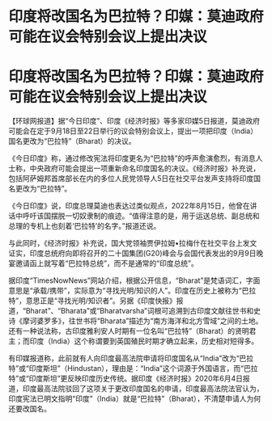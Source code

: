 # 印度将改国名为巴拉特？印媒：莫迪政府可能在议会特别会议上提出决议

# 印度将改国名为巴拉特？印媒：莫迪政府可能在议会特别会议上提出决议

【环球网报道】据“今日印度”、印度《经济时报》等多家印媒5日报道，莫迪政府可能会在定于9月18日至22日举行的议会特别会议上，提出一项把印度（India）国名更改为“巴拉特”（Bharat）的决议。

《今日印度》称，通过修改宪法将印度更名为“巴拉特”的呼声愈演愈烈，有消息人士称，中央政府可能会提出一项重新命名印度国名的决议。《经济时报》补充说，包括阿萨姆邦首席部长在内的多位人民党领导人5日在社交平台发声支持将印度国名更改为“巴拉特”。

《今日印度》说，印度总理莫迪也表达过类似观点，2022年8月15日，他曾在讲话中呼吁该国摆脱一切奴隶制的痕迹。“值得注意的是，用于运送总统、副总统和总理的专机上也刻着‘巴拉特’的名字。”报道还说。

与此同时，《经济时报》补充说，国大党领袖贾伊拉姆•拉梅什在社交平台上发文证实，印度总统府向即将召开的二十国集团(G20)峰会与会国代表发出的9月9日晚宴邀请函上就写着“巴拉特总统”，而不是通常的“印度总统”。

据印度“TimesNowNews”网站介绍，根据公开信息，“Bharat”是梵语词汇，字面意思是“承载/携带”，实际意为“寻找光明/知识的人”。印度在历史上被称为“巴拉特”，意思正是“寻找光明/知识者”。另据《印度快报》报道，“Bharat”、“Bharata”或“Bharatvarsha”词根可追溯到古印度文献往世书和史诗《摩诃婆罗多》，往世书将“Bharata”描述为“南方海洋和北方雪域”之间的土地。还有一种说法称，古印度雅利安人时期有一位名叫“巴拉特”（Bharat）的贤明君主；而印度（India）这个称谓要到英国殖民时期才确立起来，历史相对短得多。

有印媒报道称，此前就有人向印度最高法院申请将印度国名从“India”改为“巴拉特”或“印度斯坦”（Hindustan），理由是：“India”这个词源于外国语言，而“巴拉特”或“印度斯坦”更反映印度历史传统。据印度《经济时报》2020年6月4日报道，印度最高法院驳回了这项关于更改印度国名的申请，印度最高法院法官认为，印度宪法已明文指明“印度”（India）就是“巴拉特”（Bharat），不清楚申请人为何还要改国名。

